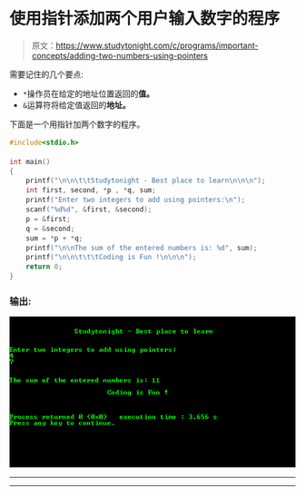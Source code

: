 # 使用指针添加两个用户输入数字的程序

> 原文：<https://www.studytonight.com/c/programs/important-concepts/adding-two-numbers-using-pointers>

需要记住的几个要点:

*   `*`操作员在给定的地址位置返回的**值。**
*   `&`运算符将给定值返回的**地址。**

下面是一个用指针加两个数字的程序。

```cpp
#include<stdio.h>

int main()
{
    printf("\n\n\t\tStudytonight - Best place to learn\n\n\n");
    int first, second, *p , *q, sum;
    printf("Enter two integers to add using pointers:\n");
    scanf("%d%d", &first, &second);
    p = &first;
    q = &second;
    sum = *p + *q;
    printf("\n\nThe sum of the entered numbers is: %d", sum);
    printf("\n\n\t\t\tCoding is Fun !\n\n\n");
    return 0;
}
```

### 输出:

![C program output for Adding two numbers using pointers](img/caeb8236a3db07c236309c3896786708.png)

* * *

* * *
